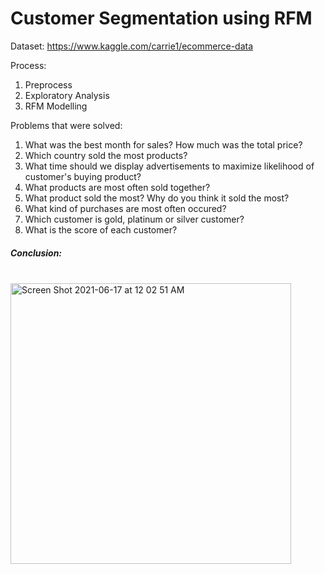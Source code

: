 # Customer Segmentation using RFM

Dataset: https://www.kaggle.com/carrie1/ecommerce-data

Process:
1. Preprocess
2. Exploratory Analysis
3. RFM Modelling

Problems that were solved:
1. What was the best month for sales? How much was the total price?
2. Which country sold the most products?
3. What time should we display advertisements to maximize likelihood of customer's buying product?
4. What products are most often sold together?
5. What product sold the most? Why do you think it sold the most?
6. What kind of purchases are most often occured?
7. Which customer is gold, platinum or silver customer?
8. What is the score of each customer? 

##### Conclusion:
<br>
<img width="449" alt="Screen Shot 2021-06-17 at 12 02 51 AM" src="https://user-images.githubusercontent.com/26146104/122273734-661b9c80-ceff-11eb-8353-7f47018f3979.png">

